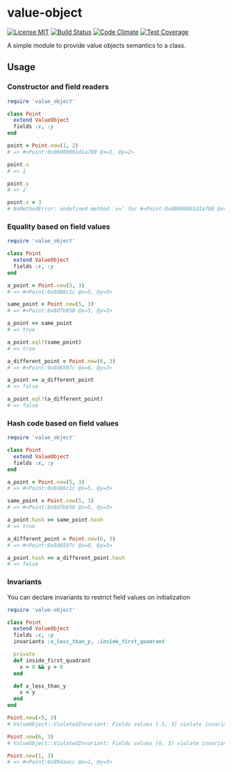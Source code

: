value-object
============
[![License MIT](http://img.shields.io/badge/license-MIT-green.svg)](http://opensource.org/licenses/MIT)
[![Build Status](https://travis-ci.org/noflopsquad/valueobjects.svg?branch=master)](https://travis-ci.org/noflopsquad/valueobjects)
[![Code Climate](https://codeclimate.com/github/noflopsquad/valueobjects/badges/gpa.svg)](https://codeclimate.com/github/noflopsquad/valueobjects)
[![Test Coverage](https://codeclimate.com/github/noflopsquad/valueobjects/badges/coverage.svg)](https://codeclimate.com/github/noflopsquad/valueobjects/coverage)

A simple module to provide value objects semantics to a class.


## Usage

### Constructor and field readers

```ruby
require 'value_object'

class Point
  extend ValueObject
  fields :x, :y
end

point = Point.new(1, 2)
# => #<Point:0x00000001d1a780 @x=1, @y=2>

point.x
# => 1

point.y
# => 2

point.x = 3
# NoMethodError: undefined method `x=' for #<Point:0x00000001d1a780 @x=1, @y=2>
```

### Equality based on field values

```ruby
require 'value_object'

class Point
  extend ValueObject
  fields :x, :y
end

a_point = Point.new(5, 3)
# => #<Point:0x8d86c1c @x=5, @y=3>

same_point = Point.new(5, 3)
# => #<Point:0x8d7b858 @x=5, @y=3>

a_point == same_point
# => true

a_point.eql?(same_point)
# => true

a_different_point = Point.new(6, 3)
# => #<Point:0x8d6597c @x=6, @y=3>

a_point == a_different_point
# => false

a_point.eql?(a_different_point)
# => false
```

### Hash code based on field values

```ruby
require 'value_object'

class Point
  extend ValueObject
  fields :x, :y
end

a_point = Point.new(5, 3)
# => #<Point:0x8d86c1c @x=5, @y=3>

same_point = Point.new(5, 3)
# => #<Point:0x8d7b858 @x=5, @y=3>

a_point.hash == same_point.hash
# => true

a_different_point = Point.new(6, 3)
# => #<Point:0x8d6597c @x=6, @y=3>

a_point.hash == a_different_point.hash
# => false
```

### Invariants

You can declare invariants to restrict field values on initialization

```ruby
require 'value-object'

class Point
  extend ValueObject
  fields :x, :y
  invariants :x_less_than_y, :inside_first_quadrant

  private
  def inside_first_quadrant
    x > 0 && y > 0
  end

  def x_less_than_y
    x < y
  end
end

Point.new(-5, 3)
# ValueObject::ViolatedInvariant: Fields values [-5, 3] violate invariant: inside_first_cuadrant

Point.new(6, 3)
# ValueObject::ViolatedInvariant: Fields values [6, 3] violate invariant: x_less_than_y

Point.new(1, 3)
# => #<Point:0x894aacc @x=1, @y=3>
```
